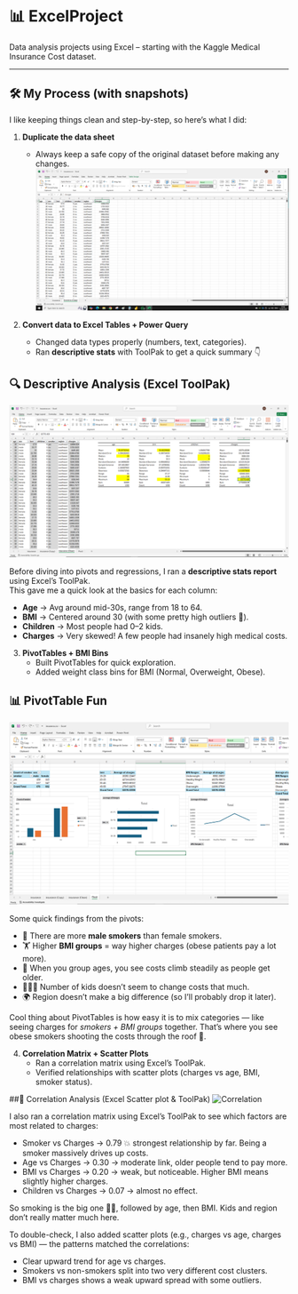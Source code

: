 # 📊 ExcelProject
Data analysis projects using Excel – starting with the Kaggle Medical Insurance Cost dataset.

---

## 🛠 My Process (with snapshots)

I like keeping things clean and step-by-step, so here’s what I did:

1. **Duplicate the data sheet**  
   - Always keep a safe copy of the original dataset before making any changes.  
   ![Create Duplicate](https://github.com/hadishokri11/ExcelProject/blob/main/1st%20Duplicate%20data.png?raw=true)

2. **Convert data to Excel Tables + Power Query**  
   - Changed data types properly (numbers, text, categories).  
   - Ran **descriptive stats** with ToolPak to get a quick summary 👇  


## 🔍 Descriptive Analysis (Excel ToolPak)
   ![Descriptive Stats](https://github.com/hadishokri11/ExcelProject/blob/main/2nd%20Clean%20&%20Prep%20the%20Data.PNG?raw=true)
   
Before diving into pivots and regressions, I ran a **descriptive stats report** using Excel’s ToolPak.  
This gave me a quick look at the basics for each column:

- **Age** → Avg around mid-30s, range from 18 to 64.  
- **BMI** → Centered around 30 (with some pretty high outliers 👀).  
- **Children** → Most people had 0–2 kids.  
- **Charges** → Very skewed! A few people had insanely high medical costs.  

3. **PivotTables + BMI Bins**  
   - Built PivotTables for quick exploration.  
   - Added weight class bins for BMI (Normal, Overweight, Obese).  


## 📊 PivotTable Fun
   ![Pivot](https://github.com/hadishokri11/ExcelProject/blob/main/3rd%20Pivot.PNG?raw=true)  

Some quick findings from the pivots:

- 🚬 There are more **male smokers** than female smokers.  
- 🏋️ Higher **BMI groups** = way higher charges (obese patients pay a lot more).  
- 🎂 When you group ages, you see costs climb steadily as people get older.  
- 👨‍👩‍👧 Number of kids doesn’t seem to change costs that much.  
- 🌍 Region doesn’t make a big difference (so I’ll probably drop it later).  

Cool thing about PivotTables is how easy it is to mix categories — like seeing charges for *smokers + BMI groups* together. That’s where you see obese smokers shooting the costs through the roof 🚀.  

4. **Correlation Matrix + Scatter Plots**
   - Ran a correlation matrix using Excel’s ToolPak.
   - Verified relationships with scatter plots (charges vs age, BMI, smoker status).
     
##🔗 Correlation Analysis (Excel Scatter plot & ToolPak)
![Correlation](https://github.com/hadishokri11/ExcelProject-HealthCharges/blob/main/4th%20Corelation.PNG?raw=true)

I also ran a correlation matrix using Excel’s ToolPak to see which factors are most related to charges:

- Smoker vs Charges → 0.79 💥 strongest relationship by far. Being a smoker massively drives up costs.
- Age vs Charges → 0.30 → moderate link, older people tend to pay more.
- BMI vs Charges → 0.20 → weak, but noticeable. Higher BMI means slightly higher charges.
- Children vs Charges → 0.07 → almost no effect.

So smoking is the big one 🚬🔥, followed by age, then BMI. Kids and region don’t really matter much here.

To double-check, I also added scatter plots (e.g., charges vs age, charges vs BMI) — the patterns matched the correlations:

- Clear upward trend for age vs charges.
- Smokers vs non-smokers split into two very different cost clusters.
- BMI vs charges shows a weak upward spread with some outliers.



